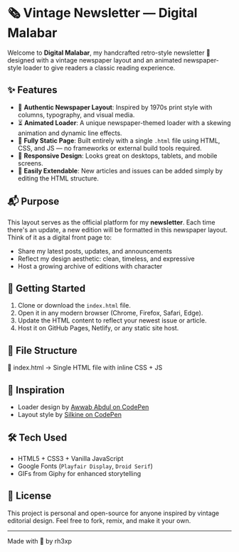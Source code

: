 # 🗞️ Vintage Newsletter — Digital Malabar

Welcome to **Digital Malabar**, my handcrafted retro-style newsletter 📰 designed with a vintage newspaper layout and an animated newspaper-style loader to give readers a classic reading experience.

## ✨ Features

- 📰 **Authentic Newspaper Layout**: Inspired by 1970s print style with columns, typography, and visual media.
- ⏳ **Animated Loader**: A unique newspaper-themed loader with a skewing animation and dynamic line effects.
- 📄 **Fully Static Page**: Built entirely with a single `.html` file using HTML, CSS, and JS — no frameworks or external build tools required.
- 💬 **Responsive Design**: Looks great on desktops, tablets, and mobile screens.
- 🧩 **Easily Extendable**: New articles and issues can be added simply by editing the HTML structure.

## 📬 Purpose

This layout serves as the official platform for my **newsletter**. Each time there's an update, a new edition will be formatted in this newspaper layout. Think of it as a digital front page to:

- Share my latest posts, updates, and announcements
- Reflect my design aesthetic: clean, timeless, and expressive
- Host a growing archive of editions with character

## 🚀 Getting Started

1. Clone or download the `index.html` file.
2. Open it in any modern browser (Chrome, Firefox, Safari, Edge).
3. Update the HTML content to reflect your newest issue or article.
4. Host it on GitHub Pages, Netlify, or any static site host.

## 📁 File Structure

📄 index.html → Single HTML file with inline CSS + JS


## 🧠 Inspiration

- Loader design by [Awwab Abdul on CodePen](https://codepen.io/Awwab-Abdul/pen/eYxYora)
- Layout style by [Silkine on CodePen](https://codepen.io/silkine/pen/QWBxVX)

## 🛠️ Tech Used

- HTML5 + CSS3 + Vanilla JavaScript
- Google Fonts (`Playfair Display`, `Droid Serif`)
- GIFs from Giphy for enhanced storytelling

## 📝 License

This project is personal and open-source for anyone inspired by vintage editorial design. Feel free to fork, remix, and make it your own.

---

Made with 🖤 by rh3xp
